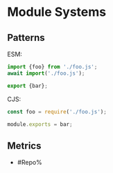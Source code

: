 # Module Systems

## Patterns

ESM:

```js
import {foo} from './foo.js';
await import('./foo.js');

export {bar};
```

CJS:

```js
const foo = require('./foo.js');

module.exports = bar;
```

## Metrics

* #Repo%

